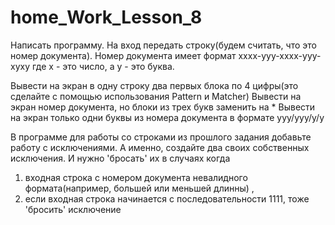 # home_Work_Lesson_8

Написать программу. На вход передать строку(будем считать, что это номер документа). Номер документа имеет формат xxxx-yyy-xxxx-yyy-xyxy где x - это число, а y - это буква.

Вывести на экран в одну строку два первых блока по 4 цифры(это сделайте с помощью использования Pattern и Matcher) Вывести на экран номер документа, но блоки из трех букв заменить на * Вывести на экран только одни буквы из номера документа в формате yyy/yyy/y/y


В программе для работы со строками из прошлого задания добавьте работу с исключениями. А именно, создайте два своих собственных исключения. И нужно 'бросать' их в случаях когда 
1) входная строка с номером документа невалидного формата(например, большей или меньшей длинны) , 
2) если входная строка начинается с последовательности 1111, тоже 'бросить' исключение
